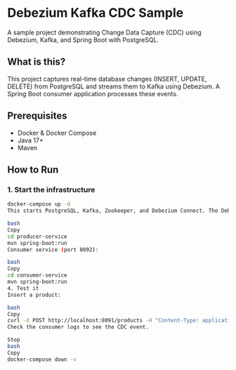 # Debezium Kafka CDC Sample

A sample project demonstrating Change Data Capture (CDC) using Debezium, Kafka, and Spring Boot with PostgreSQL.

## What is this?

This project captures real-time database changes (INSERT, UPDATE, DELETE) from PostgreSQL and streams them to Kafka using Debezium. A Spring Boot consumer application processes these events.

## Prerequisites

- Docker & Docker Compose
- Java 17+
- Maven

## How to Run

### 1. Start the infrastructure

```bash
docker-compose up -d
This starts PostgreSQL, Kafka, Zookeeper, and Debezium Connect. The Debezium connector is automatically configured after startup.

bash
Copy
cd producer-service
mvn spring-boot:run
Consumer service (port 8092):

bash
Copy
cd consumer-service
mvn spring-boot:run
4. Test it
Insert a product:

bash
Copy
curl -X POST http://localhost:8091/products -H "Content-Type: application/json" -d '{"name": "Laptop", "price": 1200.00}'
Check the consumer logs to see the CDC event.

Stop
bash
Copy
docker-compose down -v
